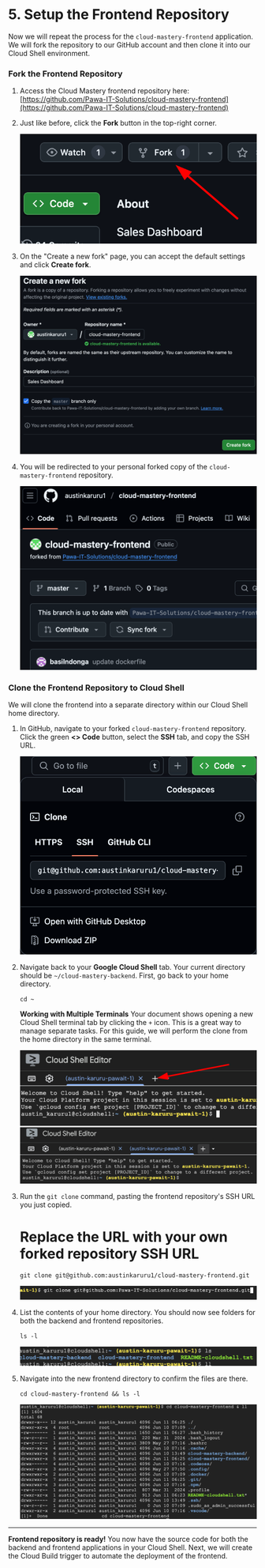 # 5. Setup the Frontend Repository

Now we will repeat the process for the `cloud-mastery-frontend` application. We will fork the repository to our GitHub account and then clone it into our Cloud Shell environment.

### Fork the Frontend Repository

1.  Access the Cloud Mastery frontend repository here:
    [https://github.com/Pawa-IT-Solutions/cloud-mastery-frontend](https://github.com/Pawa-IT-Solutions/cloud-mastery-frontend)

2.  Just like before, click the **Fork** button in the top-right corner.

    ![Fork the Frontend Repository](assets/images/github_fork_button_frontend.png)

3.  On the "Create a new fork" page, you can accept the default settings and click **Create fork**.

    ![Create Frontend Fork Page](assets/images/github_create_fork_page_frontend.png)

4.  You will be redirected to your personal forked copy of the `cloud-mastery-frontend` repository.

    ![Forked Frontend Repository is Ready](assets/images/github_forked_repo_ready_frontend.png)

### Clone the Frontend Repository to Cloud Shell

We will clone the frontend into a separate directory within our Cloud Shell home directory.

1.  In GitHub, navigate to your forked `cloud-mastery-frontend` repository. Click the green **<> Code** button, select the **SSH** tab, and copy the SSH URL.

    ![Copy Frontend SSH Clone URL](assets/images/github_copy_ssh_clone_url_backend.png)

2.  Navigate back to your **Google Cloud Shell** tab. Your current directory should be `~/cloud-mastery-backend`. First, go back to your home directory.

    ```
    cd ~
    ```

    **Working with Multiple Terminals**
        Your document shows opening a new Cloud Shell terminal tab by clicking the `+` icon. This is a great way to manage separate tasks. For this guide, we will perform the clone from the home directory in the same terminal.

    ![Open a New Cloud Shell Terminal](assets/images/cloudshell_open_new_terminal.png)
    ![Two Cloud Shell Terminals](assets/images/2-cloudshells.png)

3.  Run the `git clone` command, pasting the frontend repository's SSH URL you just copied.
    # Replace the URL with your own forked repository SSH URL

    ```
    git clone git@github.com:austinkaruru1/cloud-mastery-frontend.git
    ```

    ![Git Clone Output for Frontend in Cloud Shell](assets/images/cloudshell_clone_frontend.png)

4.  List the contents of your home directory. You should now see folders for both the backend and frontend repositories.

    ```
    ls -l
    ```
    ![List Both Cloned Repositories](assets/images/cloudshell_list_both_repos.png)

5.  Navigate into the new frontend directory to confirm the files are there.
    ```
    cd cloud-mastery-frontend && ls -l
    ```

    ![List contents of Cloud Mastery Frontend](assets/images/ll-cloud-mastery-frontend.png)

---

**Frontend repository is ready!** You now have the source code for both the backend and frontend applications in your Cloud Shell. Next, we will create the Cloud Build trigger to automate the deployment of the frontend.